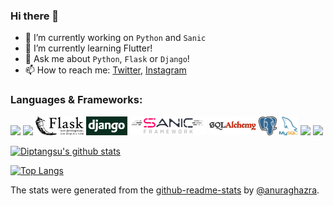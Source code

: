### Hi there 👋

- 🔭 I’m currently working on `Python` and `Sanic`
- 🌱 I’m currently learning Flutter!
- 💬 Ask me about `Python`, `Flask` or `Django`!
- 📫 How to reach me: [Twitter](https://twitter.com/gdiptangsu), [Instagram](https://www.instagram.com/random_unrelated_name/)

### Languages & Frameworks:
<code><img src="https://img.icons8.com/ios-filled/50/000000/programming.png"/></code>
<code><img src="https://img.icons8.com/color/48/000000/python.png"/></code>
<code><img height=30 src="https://github.com/diptangsu/diptangsu/blob/master/src/flask.png"/></code>
<code><img height=30 src="https://github.com/diptangsu/diptangsu/blob/master/src/django.png"/></code>
<code><img height=30 src="https://github.com/diptangsu/diptangsu/blob/master/src/sanic.png"/></code>
<code><img height=30 src="https://github.com/diptangsu/diptangsu/blob/master/src/sqlalchemy.jpg"/></code>
<code><img height=30 src="https://github.com/diptangsu/diptangsu/blob/master/src/postgresql.png"/></code>
<code><img height=30 src="https://github.com/diptangsu/diptangsu/blob/master/src/mysql.png"/></code>
<code><img src="https://img.icons8.com/color/48/000000/sql.png"/></code>
<code><img src="https://img.icons8.com/color/48/000000/java-coffee-cup-logo.png"/></code>



[![Diptangsu's github stats](https://github-readme-stats.vercel.app/api?username=diptangsu&count_private=true&show_icons=true&theme=gruvbox)](https://github.com/anuraghazra/github-readme-stats)

[![Top Langs](https://github-readme-stats.vercel.app/api/top-langs/?username=diptangsu&layout=compact&count_private=true&show_icons=true&theme=gruvbox)](https://github.com/anuraghazra/github-readme-stats)

The stats were generated from the [github-readme-stats](https://github.com/anuraghazra/github-readme-stats) by [@anuraghazra](https://github.com/anuraghazra).
